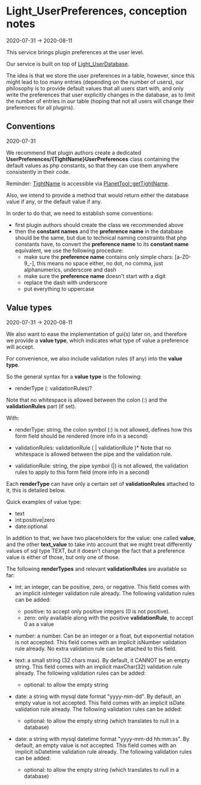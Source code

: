 Light_UserPreferences, conception notes
===========
2020-07-31 -> 2020-08-11



This service brings plugin preferences at the user level.

Our service is built on top of [Light_UserDatabase](https://github.com/lingtalfi/Light_UserDatabase).


The idea is that we store the user preferences in a table, however, since this might lead to too many entries (depending on the number of users),
our philosophy is to provide default values that all users start with, and only write the preferences that user explicitly changes in the database, as to limit 
the number of entries in our table (hoping that not all users will change their preferences for all plugins).




Conventions
----------
2020-07-31


We recommend that plugin authors create a dedicated **UserPreferences/{TightName}UserPreferences** class containing the default values as php constants,
so that they can use them anywhere consistently in their code. 

Reminder: [TightName](https://github.com/lingtalfi/UniverseTools/blob/master/doc/pages/nomenclature.md#tight-planet-name) is accessible via [PlanetTool::getTightName](https://github.com/lingtalfi/UniverseTools/blob/master/doc/api/Ling/UniverseTools/PlanetTool/getTightPlanetName.md).

Also, we intend to provide a method that would return either the database value if any, or the default value if any.

In order to do that, we need to establish some conventions:

- first plugin authors should create the class we recommended above
- then the **constant names** and the **preference name** in the database should be the same, but due to technical naming constraints that php constants have,
    to convert the **preference name** to its **constant name** equivalent, we use the following procedure:
    - make sure the **preference name** contains only simple chars: [a-Z0-9_-], this means no space either, no dot, no comma, just alphanumerics, underscore and dash
    - make sure the **preference name** doesn't start with a digit
    - replace the dash with underscore
    - put everything to uppercase





Value types
----------
2020-07-31 -> 2020-08-11
  


We also want to ease the implementation of gui(s) later on, and therefore we provide a **value type**, which indicates what type of value
a preference will accept.

For convenience, we also include validation rules (if any) into the **value type**.

So the general syntax for a **value type** is the following:

- renderType (: validationRules)?


Note that no whitespace is allowed between the colon (:) and the **validationRules** part (if set).



With:

- renderType: string, the colon symbol (:) is not allowed, defines how this form field should be rendered (more info in a second)
- validationRules: validationRule ( | validationRule )*
    Note that no whitespace is allowed between the pipe and the validation rule.
    
- validationRule: string, the pipe symbol (|) is not allowed, the validation rules to apply to this form field (more info in a second)



Each **renderType** can have only a certain set of **validationRules** attached to it, this is detailed below.


Quick examples of value type:

- text
- int:positive|zero
- date:optional




In addition to that, we have two placeholders for the value: one called **value**, and the other **text_value** to take into account that we might treat differently
values of sql type TEXT, but it doesn't change the fact that a preference value is either of those, but only one of those.




The following **renderTypes** and relevant **validationRules** are available so far:

- int: an integer, can be positive, zero, or negative. 
    This field comes with an implicit isInteger validation rule already.
    The following validation rules can be added:
    - positive: to accept only positive integers (0 is not positive).
    - zero: only available along with the positive **validationRule**, to accept 0 as a value
    
    
    
- number: a number. Can be an integer or a float, but exponential notation is not accepted. 
    This field comes with an implicit isNumber validation rule already.
    No extra validation rule can be attached to this field.


- text: a small string (32 chars max). By default, it CANNOT be an empty string. 
    This field comes with an implicit maxChar(32) validation rule already.
    The following validation rules can be added:
    - optional: to allow the empty string 
    

- date: a string with mysql date format "yyyy-mm-dd". By default, an empty value is not accepted.
    This field comes with an implicit isDate validation rule already.
    The following validation rules can be added:
    - optional: to allow the empty string (which translates to null in a database)
    
    
- date: a string with mysql datetime format "yyyy-mm-dd hh:mm:ss". By default, an empty value is not accepted.
    This field comes with an implicit isDatetime validation rule already.
    The following validation rules can be added:
    - optional: to allow the empty string (which translates to null in a database)
    
    
    
 










